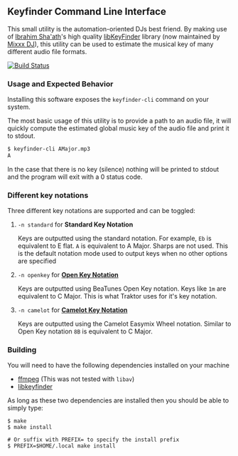 ## Keyfinder Command Line Interface

This small utility is the automation-oriented DJs best friend. By making use of
[Ibrahim Sha'ath](http://www.ibrahimshaath.co.uk/)'s high quality
[libKeyFinder](https://github.com/mixxxdj/libkeyfinder) library (now maintained
by [Mixxx DJ](https://github.com/mixxxdj)), this utility can be used to
estimate the musical key of many different audio file formats.

[![Build Status](https://github.com/evanpurkhiser/keyfinder-cli/workflows/build/badge.svg)](https://github.com/evanpurkhiser/keyfinder-cli/actions?query=workflow%3Abuild)

### Usage and Expected Behavior

Installing this software exposes the `keyfinder-cli` command on your system.

The most basic usage of this utility is to provide a path to an audio file, it
will quickly compute the estimated global music key of the audio file and print
it to stdout.

```sh
$ keyfinder-cli AMajor.mp3
A
```

In the case that there is no key (silence) nothing will be printed to stdout
and the program will exit with a 0 status code.

### Different key notations

Three different key notations are supported and can be toggled:

1. `-n standard` for **Standard Key Notation**

   Keys are outputted using the standard notation. For example, `Eb` is
   equivalent to E flat. `A` is equivalent to A Major. Sharps are not used.
   This is the default notation mode used to output keys when no other options
   are specified

2. `-n openkey` for [**Open Key Notation**](https://www.beatunes.com/en/open-key-notation.html)

   Keys are outputted using BeaTunes Open Key notation. Keys like `1m` are
   equivalent to C Major. This is what Traktor uses for it's key notation.

3. `-n camelot` for [**Camelot Key Notation**](http://www.mixedinkey.com/HowTo)

   Keys are outputted using the Camelot Easymix Wheel notation. Similar to
   Open Key notation `8B` is equivalent to C Major.

### Building

You will need to have the following dependencies installed on your machine

- [ffmpeg](https://www.ffmpeg.org/) (This was not tested with `libav`)
- [libkeyfinder](https://github.com/mixxxdj/libkeyfinder/)

As long as these two dependencies are installed then you should be able to
simply type:

```
$ make
$ make install

# Or suffix with PREFIX= to specify the install prefix
$ PREFIX=$HOME/.local make install
```
